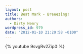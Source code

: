 ```yaml
---
layout: post
title: Beat Mark - Breeezing!
authors:
  - Dirty Henry
wordpress_id: 979
date: "2012-01-10 21:20:58 +0100"
---
```


{% youtube 9svgRv2Zip0 %}
